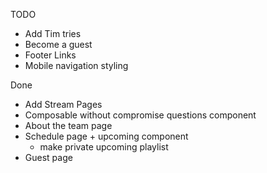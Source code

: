 TODO

- Add Tim tries
- Become a guest
- Footer Links
- Mobile navigation styling

Done

- Add Stream Pages
- Composable without compromise questions component
- About the team page
- Schedule page + upcoming component
  - make private upcoming playlist
- Guest page
